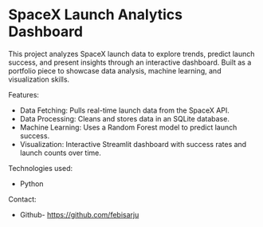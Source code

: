 # SpaceX Launch Analytics Dashboard

This project analyzes SpaceX launch data to explore trends, predict launch success, and present insights through an interactive dashboard. Built as a portfolio piece to showcase data analysis, machine learning, and visualization skills.

Features:
- Data Fetching: Pulls real-time launch data from the SpaceX API.
- Data Processing: Cleans and stores data in an SQLite database.
- Machine Learning: Uses a Random Forest model to predict launch success.
- Visualization: Interactive Streamlit dashboard with success rates and launch counts over time.

Technologies used:
- Python
  
Contact: 
- Github- https://github.com/febisarju
